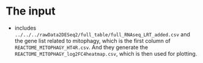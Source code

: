 # The input 
- includes `../../../rawData2DESeq2/full_table/full_RNAseq_LRT_added.csv` and the gene list related to mitophagy, which is the first column of `REACTOME_MITOPHAGY_HT4R.csv`. And they generate the `REACTOME_MITOPHAGY_log2FC4heatmap.csv`, which is then used for plotting.